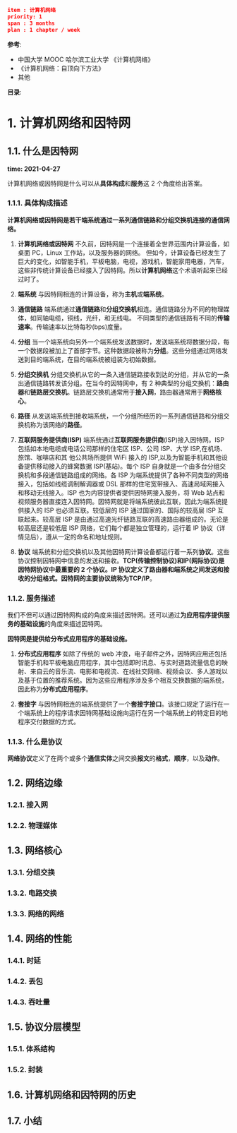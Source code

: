 ```json
item : 计算机网络
priority: 1
span : 3 months
plan : 1 chapter / week
```

**参考**:

- 中国大学 MOOC 哈尔滨工业大学 《计算机网络》
- 《计算机网络：自顶向下方法》
- 其他

**目录**:

# 1. 计算机网络和因特网

## 1.1. 什么是因特网

**time: 2021-04-27**

计算机网络或因特网是什么可以从**具体构成**和**服务**这 2 个角度给出答案。

### 1.1.1. 具体构成描述

**计算机网络或因特网是若干端系统通过一系列通信链路和分组交换机连接的通信网络。**

1. **计算机网络或因特网**
   不久前，因特网是一个连接着全世界范围内计算设备，如桌面 PC，Linux 工作站，以及服务器的网络。
   但如今，计算设备已经发生了巨大的变化，如智能手机，平板电脑，电视，游戏机，智能家用电器，汽车，这些非传统计算设备已经接入了因特网。所以**计算机网络**这个术语听起来已经过时了。

2. **端系统**
   与因特网相连的计算设备，称为**主机**或**端系统**。

3. **通信链路**
   端系统通过**通信链路**和**分组交换机**相连。通信链路分为不同的物理媒体，如同轴电缆，铜线，光纤，和无线电。
   不同类型的通信链路有不同的**传输速率**。传输速率以比特每秒(bps)度量。

4. **分组**
   当一个端系统向另外一个端系统发送数据时，发送端系统将数据分段，每一个数据段被加上了首部字节。这种数据段被称为**分组**。这些分组通过网络发送到目的端系统，在目的端系统被组装为初始数据。

5. **分组交换机**
   分组交换机从它的一条入通信链路接收到达的分组，并从它的一条出通信链路转发该分组。在当今的因特网中，有 2 种典型的分组交换机：**路由器**和**链路层交换机**。链路层交换机通常用于**接入网**，路由器通常用于**网络核心**。

6. **路径**
   从发送端系统到接收端系统，一个分组所经历的一系列通信链路和分组交换机称为该网络的**路径**。

7. **互联网服务提供商(ISP)**
   端系统通过**互联网服务提供商**(ISP)接入因特网。ISP 包括如本地电缆或电话公司那样的住宅区 ISP、公司 ISP、大学 ISP,在机场、旅馆、咖啡店和其 他公共场所提供 WiFi 接入的 ISP,以及为智能手机和其他设备提供移动接入的蜂窝数据 ISP(基站)。每个 ISP 自身就是一个由多台分组交换机和多段通信链路组成的网络。各 ISP 为端系统提供了各种不同类型的网络接入，包括如线缆调制解调器或 DSL 那样的住宅宽带接入、高速局域网接入和移动无线接入。ISP 也为内容提供者提供因特网接入服务，将 Web 站点和视频服务器直接连入因特网。因特网就是将端系统彼此互联，因此为端系统提供接入的 ISP 也必须互联。较低层的 ISP 通过国家的、国际的较高层 ISP 互联起来。较高层 ISP 是由通过高速光纤链路互联的高速路由器组成的。无论是较高层还是较低层 ISP 网络，它们每个都是独立管理的，运行着 IP 协议（详情见后），遵从一定的命名和地址规则。
8. **协议**
   端系统和分组交换机以及其他因特网计算设备都运行着一系列**协议**。这些协议控制因特网中信息的发送和接收。**TCP(传输控制协议)**和**IP(网际协议)**是因特网协议中最重要的 2 个协议。IP 协议定义了路由器和端系统之间发送和接收的分组格式。因特网的主要协议统称为**TCP/IP**。

### 1.1.2. 服务描述

我们不但可以通过因特网构成的角度来描述因特网。还可以通过**为应用程序提供服务的基础设施**的角度来描述因特网。

**因特网是提供给分布式应用程序的基础设施。**

1. **分布式应用程序**
   如除了传统的 web 冲浪，电子邮件之外，因特网应用还包括智能手机和平板电脑应用程序，其中包括即时讯息、与实时道路流量信息的映射、来自云的音乐流、电影和电视流、在线社交网络、视频会议、多人游戏以及基于位置的推荐系统。因为这些应用程序涉及多个相互交换数据的端系统，因此称为**分布式应用程序**。

2. **套接字**
   与因特网相连的端系统提供了一个**套接字接口**。该接口规定了运行在一个端系统上的程序请求因特网基础设施向运行在另一个端系统上的特定目的地程序交付数据的方式。

### 1.1.3. 什么是协议

**网络协议**定义了在两个或多个**通信实体**之间交换**报文**的**格式**，**顺序**，以及**动作**。

## 1.2. 网络边缘

### 1.2.1. 接入网

### 1.2.2. 物理媒体

## 1.3. 网络核心

### 1.3.1. 分组交换

### 1.3.2. 电路交换

### 1.3.3. 网络的网络

## 1.4. 网络的性能

### 1.4.1. 时延

### 1.4.2. 丢包

### 1.4.3. 吞吐量

## 1.5. 协议分层模型

### 1.5.1. 体系结构

### 1.5.2. 封装

## 1.6. 计算机网络和因特网的历史

## 1.7. 小结
